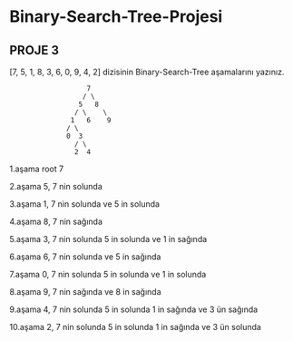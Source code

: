 # Binary-Search-Tree-Projesi
## PROJE 3

[7, 5, 1, 8, 3, 6, 0, 9, 4, 2] dizisinin Binary-Search-Tree aşamalarını yazınız.

                       7
                      / \
                     5   8   
                    / \    \ 
                   1   6    9
                  / \
                  0  3
                    / \
                    2  4 

 1.aşama root 7 

2.aşama 5, 7 nin solunda 

3.aşama 1, 7 nin solunda ve 5 in solunda

4.aşama 8, 7 nin sağında

5.aşama 3, 7 nin solunda 5 in solunda ve 1 in sağında

6.aşama 6, 7 nin solunda ve 5 in sağında 

7.aşama 0, 7 nin solunda 5 in solunda ve 1 in solunda

8.aşama 9, 7 nin sağında ve 8 in sağında

9.aşama 4, 7 nin solunda 5 in solunda 1 in sağında ve 3 ün sağında

10.aşama 2, 7 nin solunda 5 in solunda 1 in sağında ve 3 ün solunda
